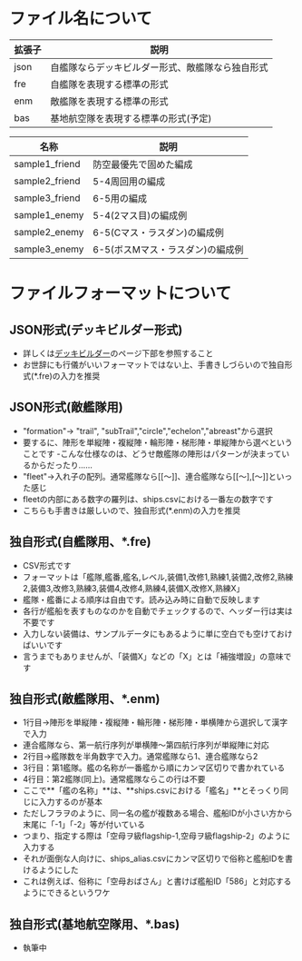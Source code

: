 # ファイル名について

|拡張子|説明|
|------|----|
|json|自艦隊ならデッキビルダー形式、敵艦隊なら独自形式|
|fre|自艦隊を表現する標準の形式|
|enm|敵艦隊を表現する標準の形式|
|bas|基地航空隊を表現する標準の形式(予定)|

|名称|説明|
|---|---|
|sample1_friend|防空最優先で固めた編成|
|sample2_friend|5-4周回用の編成|
|sample3_friend|6-5用の編成|
|sample1_enemy|5-4(2マス目)の編成例|
|sample2_enemy|6-5(Cマス・ラスダン)の編成例|
|sample3_enemy|6-5(ボスMマス・ラスダン)の編成例|

# ファイルフォーマットについて
## JSON形式(デッキビルダー形式)
- 詳しくは[デッキビルダー](http://kancolle-calc.net/deckbuilder.html)のページ下部を参照すること
- お世辞にも行儀がいいフォーマットではない上、手書きしづらいので独自形式(*.fre)の入力を推奨

## JSON形式(敵艦隊用)
- "formation"→ "trail", "subTrail","circle","echelon","abreast"から選択
 - 要するに、陣形を単縦陣・複縦陣・輪形陣・梯形陣・単縦陣から選べということです
 -こんな仕様なのは、どうせ敵艦隊の陣形はパターンが決まっているからだったり……
- "fleet"→入れ子の配列。通常艦隊なら[[～]]、連合艦隊なら[[～],[～]]といった感じ
 - fleetの内部にある数字の羅列は、ships.csvにおける一番左の数字です
- こちらも手書きは厳しいので、独自形式(*.enm)の入力を推奨

## 独自形式(自艦隊用、*.fre)
- CSV形式です
- フォーマットは「艦隊,艦番,艦名,レベル,装備1,改修1,熟練1,装備2,改修2,熟練2,装備3,改修3,熟練3,装備4,改修4,熟練4,装備X,改修X,熟練X」
- 艦隊・艦番による順序は自由です。読み込み時に自動で反映します
- 各行が艦船を表すものなのかを自動でチェックするので、ヘッダー行は実は不要です
- 入力しない装備は、サンプルデータにもあるように単に空白でも空けておけばいいです
- 言うまでもありませんが、「装備X」などの「X」とは「補強増設」の意味です

## 独自形式(敵艦隊用、*.enm)
- 1行目→陣形を単縦陣・複縦陣・輪形陣・梯形陣・単横陣から選択して漢字で入力
 - 連合艦隊なら、第一航行序列が単横陣～第四航行序列が単縦陣に対応
- 2行目→艦隊数を半角数字で入力。通常艦隊なら1、連合艦隊なら2
- 3行目：第1艦隊。艦の名称が一番艦から順にカンマ区切りで書かれている
- 4行目：第2艦隊(同上)。通常艦隊ならこの行は不要
- ここで**「艦の名称」**は、**ships.csvにおける「艦名」**とそっくり同じに入力するのが基本
 - ただしフラヲのように、同一名の艦が複数ある場合、艦船IDが小さい方から末尾に「-1」「-2」等が付いている
 - つまり、指定する際は「空母ヲ級flagship-1,空母ヲ級flagship-2」のように入力する
- それが面倒な人向けに、ships_alias.csvにカンマ区切りで俗称と艦船IDを書けるようにした
 - これは例えば、俗称に「空母おばさん」と書けば艦船ID「586」と対応するようにできるというワケ

## 独自形式(基地航空隊用、*.bas)
- 執筆中
